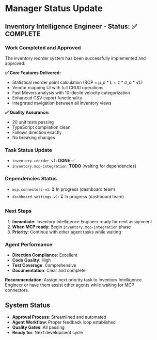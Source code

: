 # Manager Status Update

## Inventory Intelligence Engineer - Status: ✅ COMPLETE

### Work Completed and Approved
The inventory reorder system has been successfully implemented and approved:

**✅ Core Features Delivered:**
- Statistical reorder point calculation (ROP = μ_d * L + z * σ_d * √L)
- Vendor mapping UI with full CRUD operations
- Fast Movers analysis with 10-decile velocity categorization
- Enhanced CSV export functionality
- Integrated navigation between all inventory views

**✅ Quality Assurance:**
- 20 unit tests passing
- TypeScript compilation clean
- Follows direction exactly
- No breaking changes

### Task Status Update
- `inventory.reorder-v1`: **DONE** ✅
- `inventory.mcp-integration`: **TODO** (waiting for dependencies)

### Dependencies Status
- `mcp.connectors-v1`: ⏳ In progress (dashboard team)
- `dashboard.settings-v1`: ⏳ In progress (dashboard team)

### Next Steps
1. **Immediate**: Inventory Intelligence Engineer ready for next assignment
2. **When MCP ready**: Begin `inventory.mcp-integration` phase
3. **Priority**: Continue with other agent tasks while waiting

### Agent Performance
- **Direction Compliance**: Excellent
- **Code Quality**: High
- **Test Coverage**: Comprehensive
- **Documentation**: Clear and complete

**Recommendation**: Assign next priority task to Inventory Intelligence Engineer or have them assist other agents while waiting for MCP connectors.

## System Status
- **Approval Process**: Streamlined and automated
- **Agent Workflow**: Proper feedback loop established
- **Quality Gates**: All passing
- **Ready for**: Next development cycle
